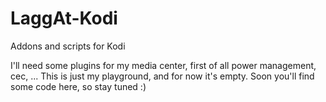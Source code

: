 # LaggAt-Kodi
Addons and scripts for Kodi

I'll need some plugins for my media center, first of all power management, cec, ... This is just my playground, and for now it's empty. Soon you'll find some code here, so stay tuned :)
